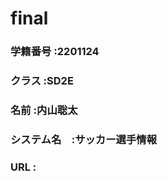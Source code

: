 # final
### 学籍番号   :2201124
### クラス     :SD2E
### 名前       :内山聡太
### システム名　:サッカー選手情報
### URL        :
